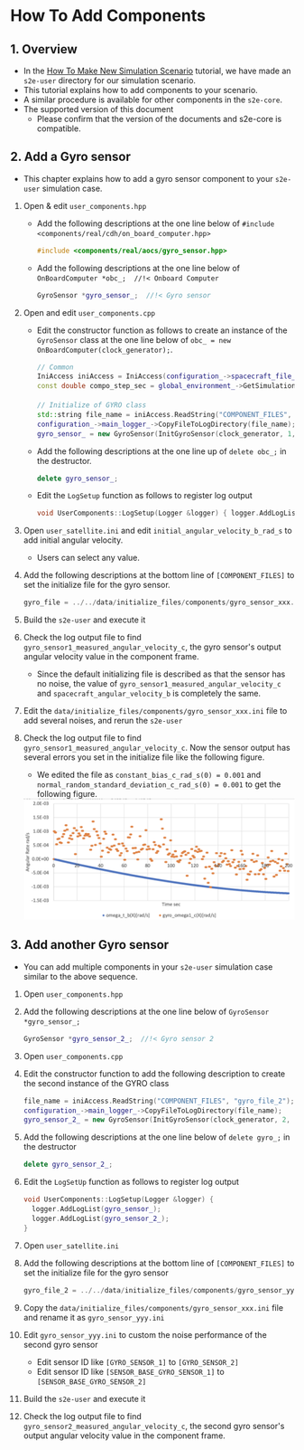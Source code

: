 # How To Add Components

## 1.  Overview

- In the [How To Make New Simulation Scenario](./HowToMakeNewSimulationScenario.md) tutorial, we have made an `s2e-user` directory for our simulation scenario.
- This tutorial explains how to add components to your scenario.
- A similar procedure is available for other components in the `s2e-core`.
- The supported version of this document
  - Please confirm that the version of the documents and s2e-core is compatible.


## 2. Add a Gyro sensor

- This chapter explains how to add a gyro sensor component to your `s2e-user` simulation case.

1. Open & edit `user_components.hpp`
   - Add the following descriptions at the one line below of `#include <components/real/cdh/on_board_computer.hpp>`
     ```c++
     #include <components/real/aocs/gyro_sensor.hpp>
     ```
   - Add the following descriptions at the one line below of `  OnBoardComputer *obc_;  //!< Onboard Computer`
     ```c++
     GyroSensor *gyro_sensor_;  //!< Gyro sensor
     ```

4. Open and edit `user_components.cpp`
   - Edit the constructor function as follows to create an instance of the `GyroSensor` class at the one line below of `obc_ = new OnBoardComputer(clock_generator);`.
     ``` c++
     // Common
     IniAccess iniAccess = IniAccess(configuration_->spacecraft_file_list_[spacecraft_id]);
     const double compo_step_sec = global_environment_->GetSimulationTime().GetComponentStepTime_s();

     // Initialize of GYRO class
     std::string file_name = iniAccess.ReadString("COMPONENT_FILES", "gyro_file");
     configuration_->main_logger_->CopyFileToLogDirectory(file_name);
     gyro_sensor_ = new GyroSensor(InitGyroSensor(clock_generator, 1, file_name, compo_step_sec, dynamics));
     ```

   - Add the following descriptions at the one line up of `delete obc_;` in the destructor.
     ```c++
     delete gyro_sensor_;
     ```

   - Edit the `LogSetup` function as follows to register log output
     ``` c++
     void UserComponents::LogSetup(Logger &logger) { logger.AddLogList(gyro_sensor_); }
     ```

8. Open `user_satellite.ini` and edit `initial_angular_velocity_b_rad_s` to add initial angular velocity.
   - Users can select any value.

9. Add the following descriptions at the bottom line of `[COMPONENT_FILES]` to set the initialize file for the gyro sensor.

   ```c++
   gyro_file = ../../data/initialize_files/components/gyro_sensor_xxx.ini
   ```

10. Build the `s2e-user` and execute it

11. Check the log output file to find `gyro_sensor1_measured_angular_velocity_c`, the gyro sensor's output angular velocity value in the component frame.

    - Since the default initializing file is described as that the sensor has no noise, the value of `gyro_sensor1_measured_angular_velocity_c` and `spacecraft_angular_velocity_b` is completely the same.

12. Edit the `data/initialize_files/components/gyro_sensor_xxx.ini` file to add several noises, and rerun the `s2e-user`

13. Check the log output file to find `gyro_sensor1_measured_angular_velocity_c`. Now the sensor output has several errors you set in the initialize file like the following figure.

    - We edited the file as `constant_bias_c_rad_s(0) = 0.001` and `normal_random_standard_deviation_c_rad_s(0) = 0.001` to get the following figure.

    <img src="./figs/AngularVelocityTrueVsGyro.png" alt="AngularVelocityTrueVsGyro" style="zoom: 67%;" />

## 3. Add another Gyro sensor

- You can add multiple components in your `s2e-user` simulation case similar to the above sequence.

1. Open `user_components.hpp`

2. Add the following descriptions at the one line below of `GyroSensor *gyro_sensor_;`

   ```c++
   GyroSensor *gyro_sensor_2_;  //!< Gyro sensor 2
   ```

3. Open `user_components.cpp`

4. Edit the constructor function to add the following description to create the second instance of the GYRO class

   ``` c++
   file_name = iniAccess.ReadString("COMPONENT_FILES", "gyro_file_2");
   configuration_->main_logger_->CopyFileToLogDirectory(file_name);
   gyro_sensor_2_ = new GyroSensor(InitGyroSensor(clock_generator, 2, file_name, compo_step_sec, dynamics));
   ```

5. Add the following descriptions at the one line below of `delete gyro_;` in the destructor

   ```c++
   delete gyro_sensor_2_;
   ```

6. Edit the `LogSetUp` function as follows to register log output

   ``` c++
   void UserComponents::LogSetup(Logger &logger) {
     logger.AddLogList(gyro_sensor_);
     logger.AddLogList(gyro_sensor_2_);
   }
   ```

7. Open `user_satellite.ini`

8. Add the following descriptions at the bottom line of `[COMPONENT_FILES]` to set the initialize file for the gyro sensor

   ```c++
   gyro_file_2 = ../../data/initialize_files/components/gyro_sensor_yyy.ini
   ```

9. Copy the `data/initialize_files/components/gyro_sensor_xxx.ini` file and rename it as `gyro_sensor_yyy.ini`

10. Edit `gyro_sensor_yyy.ini` to custom the noise performance of the second gyro sensor
    - Edit sensor ID like `[GYRO_SENSOR_1]` to `[GYRO_SENSOR_2]`
    - Edit sensor ID like `[SENSOR_BASE_GYRO_SENSOR_1]` to `[SENSOR_BASE_GYRO_SENSOR_2]`

11. Build the `s2e-user` and execute it

12. Check the log output file to find `gyro_sensor2_measured_angular_velocity_c`, the second gyro sensor's output angular velocity value in the component frame.
